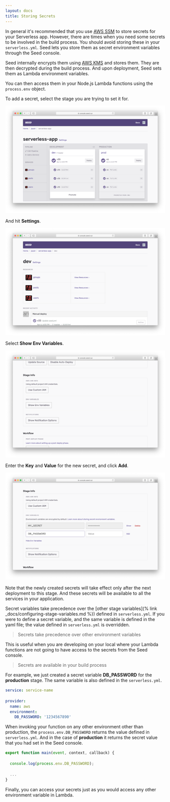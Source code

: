 ```yaml
---
layout: docs
title: Storing Secrets
---
```


In general it's recommended that you use [AWS SSM](https://docs.aws.amazon.com/systems-manager/latest/userguide/systems-manager-parameter-store.html) to store secrets for your Serverless app. However, there are times when you need some secrets to be involved in the build process. You should avoid storing these in your `serverless.yml`. Seed lets you store them as secret environment variables through the Seed console.

Seed internally encrypts them using [AWS KMS](https://aws.amazon.com/kms/) and stores them. They are then decrypted during the build process. And upon deployment, Seed sets them as Lambda environment variables.

You can then access them in your Node.js Lambda functions using the `process.env` object.

To add a secret, select the stage you are trying to set it for.

![Select stage](/assets/docs/storing-secrets/select-stage.png)

And hit **Settings**.

![Stage Settings](/assets/docs/storing-secrets/stage-settings.png)

Select **Show Env Variables**.

![Show Env Variables](/assets/docs/storing-secrets/show-env-variables.png)

Enter the **Key** and **Value** for the new secret, and click **Add**.

![Create Secret Variable](/assets/docs/storing-secrets/create-secret-variable.png)

Note that the newly created secrets will take effect only after the next deployment to this stage. And these secrets will be available to all the services in your application.

Secret variables take precedence over the [other stage variables](% link _docs/configuring-stage-variables.md %}) defined in `serverless.yml`. If you were to define a secret variable, and the same variable is defined in the yaml file; the value defined in `serverless.yml` is overridden.

> Secrets take precedence over other environment variables

This is useful when you are developing on your local where your Lambda functions are not going to have access to the secrets from the Seed console.

> Secrets are available in your build process

For example, we just created a secret variable **DB_PASSWORD** for the **production** stage. The same variable is also defined in the `serverless.yml`.

``` yaml
service: service-name

provider:
  name: aws
  environment:
    DB_PASSWORD: '1234567890'
```

When invoking your function on any other environment other than production, the `process.env.DB_PASSWORD` returns the value defined in `serverless.yml`. And in the case of **production** it returns the secret value that you had set in the Seed console.

``` javascript
export function main(event, context, callback) {

  console.log(process.env.DB_PASSWORD);

  ...
}
```

Finally, you can access your secrets just as you would access any other environment variable in Lambda.
